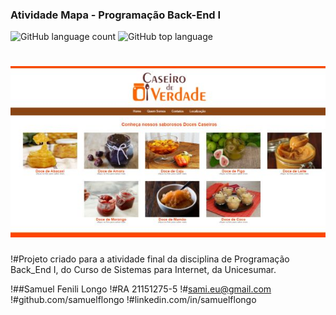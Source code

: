 
### Atividade Mapa - Programação Back-End I

![GitHub language count](https://img.shields.io/github/languages/count/samuelflongo/21151275-5_SamuelFeniliLongo) ![GitHub top language](https://img.shields.io/github/languages/top/samuelflongo/21151275-5_SamuelFeniliLongo)

<h1 align="center">
  <img alt="NextLevelWeek" title="#NextLevelWeek" src="./assets/home.jpg" />
</h1>

!#Projeto criado para a atividade final da disciplina de Programação Back_End I, do Curso de Sistemas para Internet, da Unicesumar.

!##Samuel Fenili Longo
!#RA 21151275-5
!#sami.eu@gmail.com
!#github.com/samuelflongo
!#linkedin.com/in/samuelflongo

